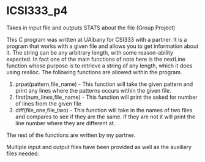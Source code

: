 # ICSI333_p4
Takes in input file and outputs STATS about the file (Group Project)

This C program was written at UAlbany for CSI333 with a partner. It is a program that works with a given file and allows you to get information about it. The string can be any arbitrary length, with some reason-ability expected. In fact one of the main functions of note here is the nextLine function whose purpose is to retrieve a string of any length, which it does using realloc. The following functions are allowed within the program.
1) prpat(pattern,file_name) - This function will take the given pattern and print any lines where the patterns occurs within the given file.
2) first(num_lines,file_name) - This function will print the asked for number of lines from the given file
3) diff(file_one,file_two) - This function will take in the names of two files and compares to see if they are the same. If they are not it will print the line number where they are different at.

The rest of the functions are written by my partner.

Multiple input and output files have been provided as well as the auxiliary files needed. 
